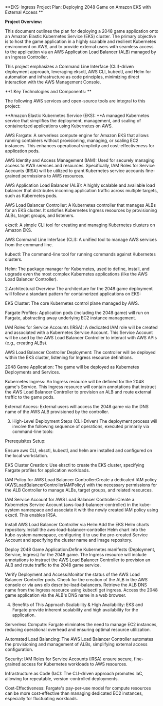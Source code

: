 **EKS-Ingress Project Plan: Deploying 2048 Game on Amazon EKS with External Access
**


**Project Overview:**

This document outlines the plan for deploying a 2048 game application onto an Amazon Elastic Kubernetes Service (EKS) cluster. The primary objective is to host the game application in a highly scalable and resilient Kubernetes environment on AWS, and to provide external users with seamless access to the application via an AWS Application Load Balancer (ALB) managed by an Ingress Controller.

This project emphasizes a Command Line Interface (CLI)-driven deployment approach, leveraging eksctl, AWS CLI, kubectl, and Helm for automation and infrastructure as code principles, minimizing direct interaction with the AWS Management Console.

**1.Key Technologies and Components:
**

The following AWS services and open-source tools are integral to this project:

**Amazon Elastic Kubernetes Service (EKS): **A managed Kubernetes service that simplifies the deployment, management, and scaling of containerized applications using Kubernetes on AWS.

AWS Fargate: A serverless compute engine for Amazon EKS that allows running containers without provisioning, managing, or scaling EC2 instances. This enhances operational simplicity and cost-effectiveness for application pods.

AWS Identity and Access Management (IAM): Used for securely managing access to AWS services and resources. Specifically, IAM Roles for Service Accounts (IRSA) will be utilized to grant Kubernetes service accounts fine-grained permissions to AWS resources.

AWS Application Load Balancer (ALB): A highly scalable and available load balancer that distributes incoming application traffic across multiple targets, such as Kubernetes pods.

AWS Load Balancer Controller: A Kubernetes controller that manages ALBs for an EKS cluster. It satisfies Kubernetes Ingress resources by provisioning ALBs, target groups, and listeners.

eksctl: A simple CLI tool for creating and managing Kubernetes clusters on Amazon EKS.

AWS Command Line Interface (CLI): A unified tool to manage AWS services from the command line.

kubectl: The command-line tool for running commands against Kubernetes clusters.

Helm: The package manager for Kubernetes, used to define, install, and upgrade even the most complex Kubernetes applications (like the AWS Load Balancer Controller).

2.Architectural Overview
The architecture for the 2048 game deployment will follow a standard pattern for containerized applications on EKS:

EKS Cluster: The core Kubernetes control plane managed by AWS.

Fargate Profiles: Application pods (including the 2048 game) will run on Fargate, abstracting away underlying EC2 instance management.

IAM Roles for Service Accounts (IRSA): A dedicated IAM role will be created and associated with a Kubernetes Service Account. This Service Account will be used by the AWS Load Balancer Controller to interact with AWS APIs (e.g., creating ALBs).

AWS Load Balancer Controller Deployment: The controller will be deployed within the EKS cluster, listening for Ingress resource definitions.

2048 Game Application: The game will be deployed as Kubernetes Deployments and Services.

Kubernetes Ingress: An Ingress resource will be defined for the 2048 game's Service. This Ingress resource will contain annotations that instruct the AWS Load Balancer Controller to provision an ALB and route external traffic to the game pods.

External Access: External users will access the 2048 game via the DNS name of the AWS ALB provisioned by the controller.

3. High-Level Deployment Steps (CLI-Driven)
The deployment process will involve the following sequence of operations, executed primarily via command-line tools:

Prerequisites Setup:

Ensure aws CLI, eksctl, kubectl, and helm are installed and configured on the local workstation.

EKS Cluster Creation: Use eksctl to create the EKS cluster, specifying Fargate profiles for application workloads.

IAM Policy for AWS Load Balancer Controller:Create a dedicated IAM policy (AWSLoadBalancerControllerIAMPolicy) with the necessary permissions for the ALB Controller to manage ALBs, target groups, and related resources.

IAM Service Account for AWS Load Balancer Controller:Create a Kubernetes Service Account (aws-load-balancer-controller) in the kube-system namespace and associate it with the newly created IAM policy using eksctl. This enables IRSA.

Install AWS Load Balancer Controller via Helm:Add the EKS Helm charts repository.Install the aws-load-balancer-controller Helm chart into the kube-system namespace, configuring it to use the pre-created Service Account and specifying the cluster name and image repository.

Deploy 2048 Game Application:Define Kubernetes manifests (Deployment, Service, Ingress) for the 2048 game.
The Ingress resource will include annotations to instruct the AWS Load Balancer Controller to provision an ALB and route traffic to the 2048 game service.

Verify Deployment and Access:Monitor the status of the AWS Load Balancer Controller pods.
Check for the creation of the ALB in the AWS console or via aws elb describe-load-balancers.
Retrieve the ALB DNS name from the Ingress resource using kubectl get ingress.
Access the 2048 game application via the ALB's DNS name in a web browser.

4. Benefits of This Approach
Scalability & High Availability: EKS and Fargate provide inherent scalability and high availability for the application.

Serverless Compute: Fargate eliminates the need to manage EC2 instances, reducing operational overhead and ensuring optimal resource utilization.

Automated Load Balancing: The AWS Load Balancer Controller automates the provisioning and management of ALBs, simplifying external access configuration.

Security: IAM Roles for Service Accounts (IRSA) ensure secure, fine-grained access for Kubernetes workloads to AWS resources.

Infrastructure as Code (IaC): The CLI-driven approach promotes IaC, allowing for repeatable, version-controlled deployments.

Cost-Effectiveness: Fargate's pay-per-use model for compute resources can be more cost-effective than managing dedicated EC2 instances, especially for fluctuating workloads.
